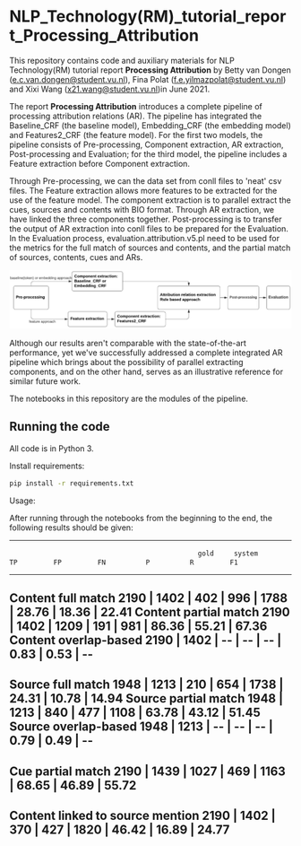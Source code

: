 # NLP_Technology(RM)_tutorial_report_Processing_Attribution

This repository contains code and auxiliary materials for NLP Technology(RM) tutorial report **Processing Attribution** by Betty van Dongen (e.c.van.dongen@student.vu.nl), Fina Polat (f.e.yilmazpolat@student.vu.nl) and Xixi Wang (x21.wang@student.vu.nl)in June 2021.

The report **Processing Attribution** introduces a complete pipeline of processing attribution relations (AR). The pipeline has integrated the Baseline_CRF (the baseline model), Embedding_CRF (the embedding model) and Features2_CRF (the feature model). For the first two models, the pipeline consists of Pre-processing, Component extraction, AR extraction, Post-processing and Evaluation; for the third model, the pipeline includes a Feature extraction before Component extraction.

Through Pre-processing, we can the data set from conll files to 'neat' csv files. The Feature extraction allows more features to be extracted for the use of the feature model. The component extraction is to parallel extract the cues, sources and contents with BIO format. Through AR extraction, we have linked the three components together. Post-processing is to transfer the output of AR extraction into conll files to be prepared for the Evaluation. In the Evaluation process, evaluation.attribution.v5.pl need to be used for the metrics for the full match of sources and contents, and the partial match of sources, contents, cues and ARs.

![](images/pipeline_NLPtutorial.png)

Although our results aren't comparable with the state-of-the-art performance, yet we've successfully addressed a complete integrated AR pipeline which brings about the possibility of parallel extracting components, and on the other hand, serves as an illustrative reference for similar future work.

The notebooks in this repository are the modules of the pipeline.

## Running the code

All code is in Python 3.

Install requirements:
```bash
pip install -r requirements.txt
```

Usage:

After running through the notebooks from the beginning to the end, the following results should be given:

--------------------------------------------------------------------------------------------------------------------------------------
                                                   gold     system         TP         FP         FN          P          R         F1
--------------------------------------------------------------------------------------------------------------------------------------
Content full match                                2190 |     1402 |      402 |      996 |     1788 |    28.76 |    18.36 |    22.41
Content partial match                             2190 |     1402 |     1209 |      191 |      981 |    86.36 |    55.21 |    67.36
Content overlap-based                             2190 |     1402 |       -- |       -- |       -- |     0.83 |     0.53 |       --
--------------------------------------------------------------------------------------------------------------------------------------
Source full match                                 1948 |     1213 |      210 |      654 |     1738 |    24.31 |    10.78 |    14.94
Source partial match                              1948 |     1213 |      840 |      477 |     1108 |    63.78 |    43.12 |    51.45
Source overlap-based                              1948 |     1213 |       -- |       -- |       -- |     0.79 |     0.49 |       --
--------------------------------------------------------------------------------------------------------------------------------------
Cue partial match                                 2190 |     1439 |     1027 |      469 |     1163 |    68.65 |    46.89 |    55.72
--------------------------------------------------------------------------------------------------------------------------------------
Content linked to source mention                  2190 |     1402 |      370 |      427 |     1820 |    46.42 |    16.89 |    24.77
--------------------------------------------------------------------------------------------------------------------------------------



